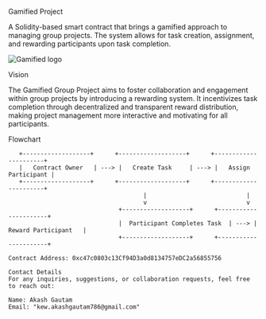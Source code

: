 Gamified Project

A Solidity-based smart contract that brings a gamified approach to managing group projects. The system allows for task creation, assignment, and rewarding participants upon task completion.

![Gamified logo](https://github.com/user-attachments/assets/5d3a8d60-c3b4-4c09-a13d-defba106f69a)

Vision

The Gamified Group Project aims to foster collaboration and engagement within group projects by introducing a rewarding system. It incentivizes task completion through decentralized and transparent reward distribution, making project management more interactive and motivating for all participants.

Flowchart

```plaintext
   +-------------------+      +-------------------+      +----------------------+
   |   Contract Owner   | ---> |   Create Task     | ---> |   Assign Participant |
   +-------------------+      +-------------------+      +----------------------+
                                      |                            |
                                      v                            v
                               +-------------------+      +----------------------+
                               |  Participant Completes Task  | ---> |  Reward Participant   |
                               +-------------------+      +----------------------+

Contract Address: 0xc47c0803c13Cf94D3a0d8134757eDC2a56855756

Contact Details
For any inquiries, suggestions, or collaboration requests, feel free to reach out:

Name: Akash Gautam
Email: "kew.akashgautam786@gmail.com"
